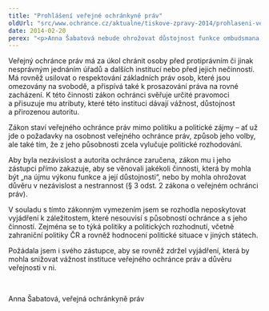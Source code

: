 ```yaml
---
title: "Prohlášení veřejné ochránkyně práv"
oldUrl: "src/www.ochrance.cz/aktualne/tiskove-zpravy-2014/prohlaseni-verejne-ochrankyne-prav"
date: 2014-02-20
perex: "<p>Anna Šabatová nebude ohrožovat důstojnost funkce ombudsmana, ani důvěru v nezávislost a nestrannost, vyjádřeními k politice či politickým rozhodnutím. O totéž požádala i svého zástupce.</p>"
---
```


<!-- imported from the old website -->

<p>Veřejný ochránce práv má za úkol chránit osoby před protiprávním či jinak nesprávným jednáním úřadů a dalších institucí nebo před jejich nečinností. Má rovněž usilovat o respektování základních práv osob, které jsou omezovány na svobodě, a přispívá také k prosazování práva na rovné zacházení. K této činnosti zákon ochránci svěřuje určité pravomoci a přisuzuje mu atributy, které této instituci dávají vážnost, důstojnost a přirozenou autoritu. </p><p>Zákon staví veřejného ochránce práv mimo politiku a politické zájmy – ať už jde o požadavky na osobnost veřejného ochránce práv, způsob jeho volby, ale také tím, že z jeho působnosti zcela vylučuje politické rozhodování.</p><p>Aby byla nezávislost a autorita ochránce zaručena, zákon mu i jeho zástupci přímo zakazuje, aby se věnovali jakékoli činnosti, která by mohla být „na újmu výkonu funkce a její důstojnosti“, nebo by mohla ohrožovat důvěru v nezávislost a nestrannost (§ 3 odst. 2 zákona o veřejném ochránci práv).</p><p>V souladu s tímto zákonným vymezením jsem se rozhodla neposkytovat vyjádření k záležitostem, které nesouvisí s působností ochránce a s jeho činností. Zejména se to týká politiky a politických rozhodnutí, včetně zahraniční politiky ČR a rovněž hodnocení politické situace v jiných státech. </p><p>Požádala jsem i svého zástupce, aby se rovněž zdržel vyjádření, která by mohla snižovat vážnost instituce veřejného ochránce práv a důvěru veřejnosti v ni. </p><p> </p><p>Anna Šabatová, veřejná ochránkyně práv</p>
